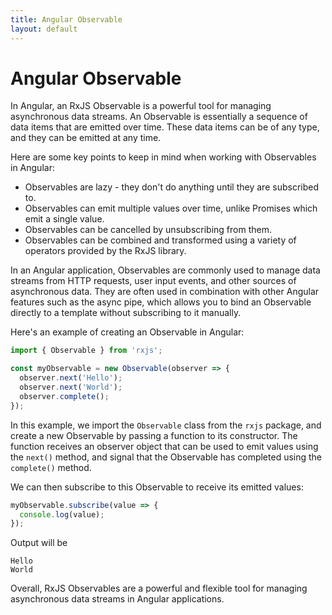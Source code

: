 ```yaml
---
title: Angular Observable
layout: default
---
```

# Angular Observable


In Angular, an RxJS Observable is a powerful tool for managing asynchronous data streams. An Observable is essentially a sequence of data items that are emitted over time. These data items can be of any type, and they can be emitted at any time.

Here are some key points to keep in mind when working with Observables in Angular:

- Observables are lazy - they don't do anything until they are subscribed to.
- Observables can emit multiple values over time, unlike Promises which emit a single value.
- Observables can be cancelled by unsubscribing from them.
- Observables can be combined and transformed using a variety of operators provided by the RxJS library.

In an Angular application, Observables are commonly used to manage data streams from HTTP requests, user input events, and other sources of asynchronous data. They are often used in combination with other Angular features such as the async pipe, which allows you to bind an Observable directly to a template without subscribing to it manually.

Here's an example of creating an Observable in Angular:

```typescript
import { Observable } from 'rxjs';

const myObservable = new Observable(observer => {
  observer.next('Hello');
  observer.next('World');
  observer.complete();
});
```


In this example, we import the `Observable` class from the `rxjs` package, and create a new Observable by passing a function to its constructor. The function receives an observer object that can be used to emit values using the `next()` method, and signal that the Observable has completed using the `complete()` method.

We can then subscribe to this Observable to receive its emitted values:

```typescript
myObservable.subscribe(value => {
  console.log(value);
});
```


Output will be   
```
Hello 
World
```

Overall, RxJS Observables are a powerful and flexible tool for managing asynchronous data streams in Angular applications.